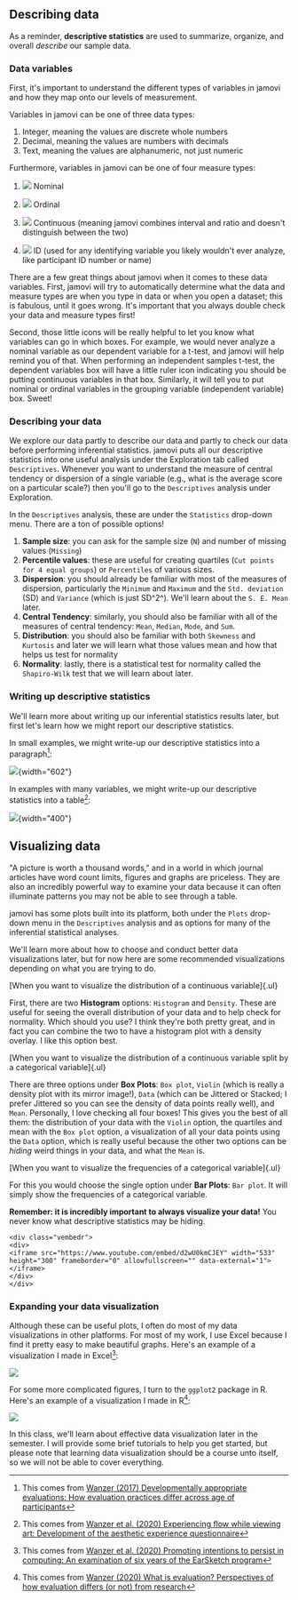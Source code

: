 ## Describing data

As a reminder, **descriptive statistics** are used to summarize, organize, and overall *describe* our sample data.

### Data variables

First, it's important to understand the different types of variables in jamovi and how they map onto our levels of measurement.

Variables in jamovi can be one of three data types:

1.  Integer, meaning the values are discrete whole numbers
2.  Decimal, meaning the values are numbers with decimals
3.  Text, meaning the values are alphanumeric, not just numeric

Furthermore, variables in jamovi can be one of four measure types:

1.  ![](images/03-jamovi/variable-nominal.png) Nominal

2.  ![](images/03-jamovi/variable-ordinal.png) Ordinal

3.  ![](images/03-jamovi/variable-continuous.png) Continuous (meaning jamovi combines interval and ratio and doesn't distinguish between the two)

4.  ![](images/03-jamovi/variable-id.png) ID (used for any identifying variable you likely wouldn't ever analyze, like participant ID number or name)

There are a few great things about jamovi when it comes to these data variables. First, jamovi will try to automatically determine what the data and measure types are when you type in data or when you open a dataset; this is fabulous, until it goes wrong. It's important that you always double check your data and measure types first!

Second, those little icons will be really helpful to let you know what variables can go in which boxes. For example, we would never analyze a nominal variable as our dependent variable for a t-test, and jamovi will help remind you of that. When performing an independent samples t-test, the dependent variables box will have a little ruler icon indicating you should be putting continuous variables in that box. Similarly, it will tell you to put nominal or ordinal variables in the grouping variable (independent variable) box. Sweet!

### Describing your data

We explore our data partly to describe our data and partly to check our data before performing inferential statistics. jamovi puts all our descriptive statistics into one useful analysis under the Exploration tab called `Descriptives`. Whenever you want to understand the measure of central tendency or dispersion of a single variable (e.g., what is the average score on a particular scale?) then you'll go to the `Descriptives` analysis under Exploration.

In the `Descriptives` analysis, these are under the `Statistics` drop-down menu. There are a ton of possible options!

1.  **Sample size**: you can ask for the sample size (`N`) and number of missing values (`Missing`)
2.  **Percentile values**: these are useful for creating quartiles (`Cut points for 4 equal groups`) or `Percentiles` of various sizes.
3.  **Dispersion**: you should already be familiar with most of the measures of dispersion, particularly the `Minimum` and `Maximum` and the `Std. deviation` (SD) and `Variance` (which is just SD^2^). We'll learn about the `S. E. Mean` later.
4.  **Central Tendency**: similarly, you should also be familiar with all of the measures of central tendency: `Mean`, `Median`, `Mode`, and `Sum`.
5.  **Distribution**: you should also be familiar with both `Skewness` and `Kurtosis` and later we will learn what those values mean and how that helps us test for normality
6.  **Normality**: lastly, there is a statistical test for normality called the `Shapiro-Wilk` test that we will learn about later.

### Writing up descriptive statistics

We'll learn more about writing up our inferential statistics results later, but first let's learn how we might report our descriptive statistics.

In small examples, we might write-up our descriptive statistics into a paragraph[^descriptive-statistics-1]:

[^descriptive-statistics-1]: This comes from [Wanzer (2017) Developmentally appropriate evaluations: How evaluation practices differ across age of participants](https://thesiscommons.org/bk57d/)

![](images/02-stats-foundations/example1.png){width="602"}

In examples with many variables, we might write-up our descriptive statistics into a table[^descriptive-statistics-2]:

[^descriptive-statistics-2]: This comes from [Wanzer et al. (2020) Experiencing flow while viewing art: Development of the aesthetic experience questionnaire](https://psycnet.apa.org/record/2018-49650-001)

![](images/02-stats-foundations/example2.png){width="400"}

## Visualizing data

"A picture is worth a thousand words," and in a world in which journal articles have word count limits, figures and graphs are priceless. They are also an incredibly powerful way to examine your data because it can often illuminate patterns you may not be able to see through a table.

jamovi has some plots built into its platform, both under the `Plots` drop-down menu in the `Descriptives` analysis and as options for many of the inferential statistical analyses.

We'll learn more about how to choose and conduct better data visualizations later, but for now here are some recommended visualizations depending on what you are trying to do.

[When you want to visualize the distribution of a continuous variable]{.ul}

First, there are two **Histogram** options: `Histogram` and `Density`. These are useful for seeing the overall distribution of your data and to help check for normality. Which should you use? I think they're both pretty great, and in fact you can combine the two to have a histogram plot with a density overlay. I like this option best.

[When you want to visualize the distribution of a continuous variable split by a categorical variable]{.ul}

There are three options under **Box Plots**: `Box plot`, `Violin` (which is really a density plot with its mirror image!), `Data` (which can be Jittered or Stacked; I prefer Jittered so you can see the density of data points really well), and `Mean`. Personally, I love checking all four boxes! This gives you the best of all them: the distribution of your data with the `Violin` option, the quartiles and mean with the `Box plot` option, a visualization of all your data points using the `Data` option, which is really useful because the other two options can be *hiding* weird things in your data, and what the `Mean` is.

[When you want to visualize the frequencies of a categorical variable]{.ul}

For this you would choose the single option under **Bar Plots**: `Bar plot`. It will simply show the frequencies of a categorical variable.

<div class="info">
<p><strong>Remember: it is incredibly important to always visualize your data!</strong> You never know what descriptive statistics may be hiding.</p>
</div>


```{=html}
<div class="vembedr">
<div>
<iframe src="https://www.youtube.com/embed/d2wU0kmCJEY" width="533" height="300" frameborder="0" allowfullscreen="" data-external="1"></iframe>
</div>
</div>
```

### Expanding your data visualization

Although these can be useful plots, I often do most of my data visualizations in other platforms. For most of my work, I use Excel because I find it pretty easy to make beautiful graphs. Here's an example of a visualization I made in Excel[^descriptive-statistics-3]:

[^descriptive-statistics-3]: This comes from [Wanzer et al. (2020) Promoting intentions to persist in computing: An examination of six years of the EarSketch program](https://doi.org/10.1080/08993408.2020.1714313)

![](images/02-stats-foundations/example3.png)

For some more complicated figures, I turn to the `ggplot2` package in R. Here's an example of a visualization I made in R[^descriptive-statistics-4]:

[^descriptive-statistics-4]: This comes from [Wanzer (2020) What is evaluation? Perspectives of how evaluation differs (or not) from research](https://journals.sagepub.com/doi/10.1177/1098214020920710)

![](images/02-stats-foundations/example4.png)

In this class, we'll learn about effective data visualization later in the semester. I will provide some brief tutorials to help you get started, but please note that learning data visualization should be a course unto itself, so we will not be able to cover everything.
